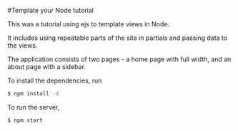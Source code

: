 #Template your Node tutorial

This was a tutorial using ejs to template views in Node.

It includes using repeatable parts of the site in partials and passing data to the views.

The application consists of two pages - a home page with full width, and an about page with a sidebar.

To install the dependencies, run

```sh
$ npm install -d
``` 

To run the server,

```sh
$ npm start
``` 